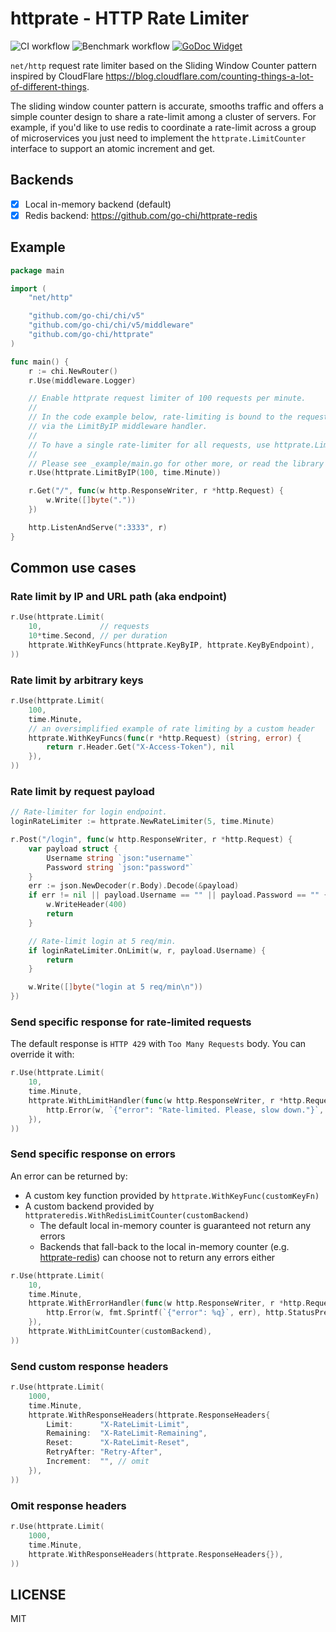 # httprate - HTTP Rate Limiter

![CI workflow](https://github.com/go-chi/httprate/actions/workflows/ci.yml/badge.svg)
![Benchmark workflow](https://github.com/go-chi/httprate/actions/workflows/benchmark.yml/badge.svg)
[![GoDoc Widget]][GoDoc]

[GoDoc]: https://pkg.go.dev/github.com/go-chi/httprate
[GoDoc Widget]: https://godoc.org/github.com/go-chi/httprate?status.svg

`net/http` request rate limiter based on the Sliding Window Counter pattern inspired by
CloudFlare https://blog.cloudflare.com/counting-things-a-lot-of-different-things.

The sliding window counter pattern is accurate, smooths traffic and offers a simple counter
design to share a rate-limit among a cluster of servers. For example, if you'd like
to use redis to coordinate a rate-limit across a group of microservices you just need
to implement the `httprate.LimitCounter` interface to support an atomic increment and get.

## Backends

- [x] Local in-memory backend (default)
- [x] Redis backend: https://github.com/go-chi/httprate-redis

## Example

```go
package main

import (
	"net/http"

	"github.com/go-chi/chi/v5"
	"github.com/go-chi/chi/v5/middleware"
	"github.com/go-chi/httprate"
)

func main() {
	r := chi.NewRouter()
	r.Use(middleware.Logger)

	// Enable httprate request limiter of 100 requests per minute.
	//
	// In the code example below, rate-limiting is bound to the request IP address
	// via the LimitByIP middleware handler.
	//
	// To have a single rate-limiter for all requests, use httprate.LimitAll(..).
	//
	// Please see _example/main.go for other more, or read the library code.
	r.Use(httprate.LimitByIP(100, time.Minute))

	r.Get("/", func(w http.ResponseWriter, r *http.Request) {
		w.Write([]byte("."))
	})

	http.ListenAndServe(":3333", r)
}
```

## Common use cases

### Rate limit by IP and URL path (aka endpoint)
```go
r.Use(httprate.Limit(
	10,             // requests
	10*time.Second, // per duration
	httprate.WithKeyFuncs(httprate.KeyByIP, httprate.KeyByEndpoint),
))
```

### Rate limit by arbitrary keys
```go
r.Use(httprate.Limit(
	100,
	time.Minute,
	// an oversimplified example of rate limiting by a custom header
	httprate.WithKeyFuncs(func(r *http.Request) (string, error) {
		return r.Header.Get("X-Access-Token"), nil
	}),
))
```

### Rate limit by request payload
```go
// Rate-limiter for login endpoint.
loginRateLimiter := httprate.NewRateLimiter(5, time.Minute)

r.Post("/login", func(w http.ResponseWriter, r *http.Request) {
	var payload struct {
		Username string `json:"username"`
		Password string `json:"password"`
	}
	err := json.NewDecoder(r.Body).Decode(&payload)
	if err != nil || payload.Username == "" || payload.Password == "" {
		w.WriteHeader(400)
		return
	}

	// Rate-limit login at 5 req/min.
	if loginRateLimiter.OnLimit(w, r, payload.Username) {
		return
	}

	w.Write([]byte("login at 5 req/min\n"))
})
```

### Send specific response for rate-limited requests

The default response is `HTTP 429` with `Too Many Requests` body. You can override it with:

```go
r.Use(httprate.Limit(
	10,
	time.Minute,
	httprate.WithLimitHandler(func(w http.ResponseWriter, r *http.Request) {
		http.Error(w, `{"error": "Rate-limited. Please, slow down."}`, http.StatusTooManyRequests)
	}),
))
```

### Send specific response on errors

An error can be returned by:
- A custom key function provided by `httprate.WithKeyFunc(customKeyFn)`
- A custom backend provided by `httprateredis.WithRedisLimitCounter(customBackend)`
    - The default local in-memory counter is guaranteed not return any errors
    - Backends that fall-back to the local in-memory counter (e.g. [httprate-redis](https://github.com/go-chi/httprate-redis)) can choose not to return any errors either

```go
r.Use(httprate.Limit(
	10,
	time.Minute,
	httprate.WithErrorHandler(func(w http.ResponseWriter, r *http.Request, err error) {
		http.Error(w, fmt.Sprintf(`{"error": %q}`, err), http.StatusPreconditionRequired)
	}),
	httprate.WithLimitCounter(customBackend),
))
```

### Send custom response headers

```go
r.Use(httprate.Limit(
	1000,
	time.Minute,
	httprate.WithResponseHeaders(httprate.ResponseHeaders{
		Limit:      "X-RateLimit-Limit",
		Remaining:  "X-RateLimit-Remaining",
		Reset:      "X-RateLimit-Reset",
		RetryAfter: "Retry-After",
		Increment:  "", // omit
	}),
))
```

### Omit response headers

```go
r.Use(httprate.Limit(
	1000,
	time.Minute,
	httprate.WithResponseHeaders(httprate.ResponseHeaders{}),
))
```

## LICENSE

MIT
